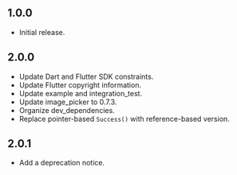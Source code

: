 ## 1.0.0

* Initial release.

## 2.0.0

* Update Dart and Flutter SDK constraints.
* Update Flutter copyright information.
* Update example and integration_test.
* Update image_picker to 0.7.3.
* Organize dev_dependencies.
* Replace pointer-based `Success()` with reference-based version.

## 2.0.1

* Add a deprecation notice.
